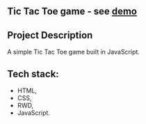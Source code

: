 ## Tic Tac Toe game - see [demo](https://pawel-chmiel.github.io/tic-tac-toe/) 

## Project Description
A simple Tic Tac Toe game built in JavaScript.

## Tech stack:
- HTML,
- CSS,
- RWD,
- JavaScript.